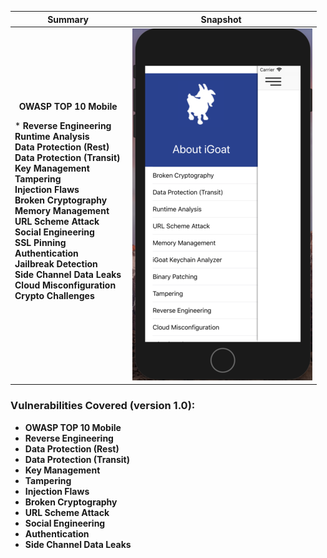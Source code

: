 Summary            |  Snapshot
:-------------------------:|:-------------------------:
__OWASP TOP 10 Mobile__ </br><p align="left">* __Reverse Engineering__</br>__Runtime Analysis__</br>__Data Protection (Rest)__</br>__Data Protection (Transit)__</br>__Key Management__</br>__Tampering__</br>__Injection Flaws__</br>__Broken Cryptography__</br>__Memory Management__</br>__URL Scheme Attack__</br>__Social Engineering__</br>__SSL Pinning__</br>__Authentication__</br>__Jailbreak Detection__</br>__Side Channel Data Leaks__</br>__Cloud Misconfiguration__</br>__Crypto Challenges__ |  ![](https://raw.githubusercontent.com/swaroopsy/test/master/iGoat_2.png)





### Vulnerabilities Covered (version 1.0): ###
* __OWASP TOP 10 Mobile__
* __Reverse Engineering__
* __Data Protection (Rest)__
* __Data Protection (Transit)__
* __Key Management__
* __Tampering__ 
* __Injection Flaws__
* __Broken Cryptography__
* __URL Scheme Attack__
* __Social Engineering__
* __Authentication__
* __Side Channel Data Leaks__


